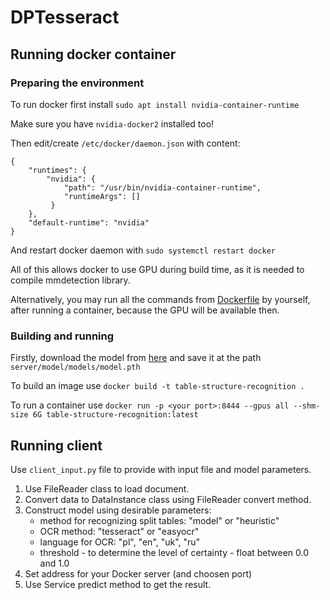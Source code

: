 # DPTesseract

## Running docker container

### Preparing the environment

To run docker first install `sudo apt install nvidia-container-runtime`

Make sure you have `nvidia-docker2` installed too!

Then edit/create `/etc/docker/daemon.json` with content:

```
{
    "runtimes": {
        "nvidia": {
            "path": "/usr/bin/nvidia-container-runtime",
            "runtimeArgs": []
         } 
    },
    "default-runtime": "nvidia" 
}
```

And restart docker daemon with `sudo systemctl restart docker`

All of this allows docker to use GPU during build time, as it is needed to compile mmdetection library.

Alternatively, you may run all the commands from [Dockerfile](Dockerfile) by yourself, after running a container, because the GPU will be available then.

### Building and running

Firstly, download the model from [here](https://drive.google.com/file/d/1H5d3QWf7el1oKypxhzqYNDsfggZLzUHU/view?usp=sharing) and save it at the path `server/model/models/model.pth`

To build an image use `docker build -t table-structure-recognition .`

To run a container use `docker run -p <your port>:8444 --gpus all --shm-size 6G table-structure-recognition:latest`

## Running client

Use `client_input.py` file to provide with input file and model parameters. 
1. Use FileReader class to load document.
2. Convert data to DataInstance class using FileReader convert method.
3. Construct model using desirable parameters:
    - method for recognizing split tables: "model" or "heuristic"
    - OCR method: "tesseract" or "easyocr"
    - language for OCR: "pl", "en", "uk", "ru"
    - threshold - to determine the level of certainty - float between 0.0 and 1.0
4. Set address for your Docker server (and choosen port)
5. Use Service predict method to get the result.
